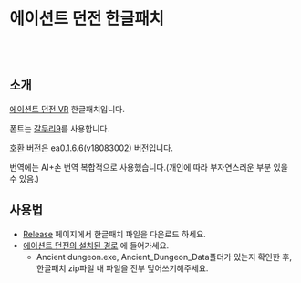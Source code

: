 # 에이션트 던전 한글패치

<br>
<br>

## 소개

[에이션트 던전 VR](https://erthu.de/ancientdungeon.html) 한글패치입니다.

폰트는 [갈무리9](https://galmuri.quiple.dev/)를 사용합니다.

호환 버전은 ea0.1.6.6(v18083002) 버전입니다.

번역에는 AI+손 번역 복합적으로 사용했습니다.(개인에 따라 부자연스러운 부분 있을 수 있음.)

## 사용법

* [Release](https://github.com/jesprojes123/Ancient-Dungeon-Korean-language-patch/releases) 페이지에서 한글패치 파일을 다운로드 하세요.
* [에이션트 던전의 설치된 경로](https://blog.naver.com/rmarkdtks3917/221842339134) 에 들어가세요. 
  * Ancient dungeon.exe, Ancient_Dungeon_Data폴더가 있는지 확인한 후, 한글패치 zip파일 내 파일을 전부 덮어쓰기해주세요.
